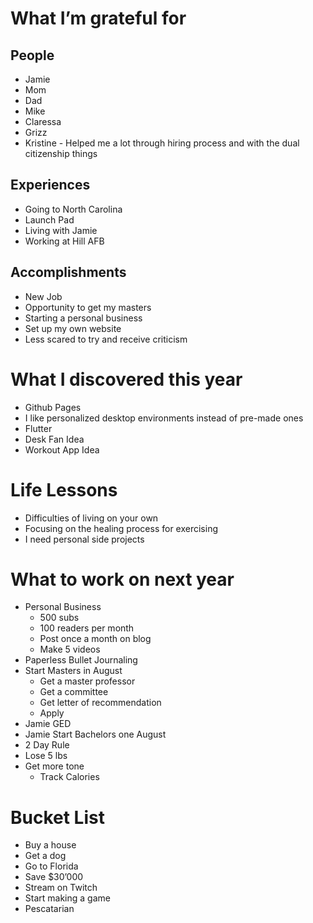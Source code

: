 # What I’m grateful for
## People
* Jamie
* Mom 
* Dad 
* Mike
* Claressa 
* Grizz
* Kristine - Helped me a lot through hiring process and with the dual citizenship things

## Experiences
* Going to North Carolina 
* Launch Pad
* Living with Jamie
* Working at Hill AFB

## Accomplishments
* New Job
* Opportunity to get my masters
* Starting a personal business 
* Set up my own website 
* Less scared to try and receive criticism

# What I discovered this year
* Github Pages
* I like personalized desktop environments instead of pre-made ones 
* Flutter
* Desk Fan Idea
* Workout App Idea

# Life Lessons 
* Difficulties of living on your own
* Focusing on the healing process for exercising 
* I need personal side projects 

# What to work on next year 
* Personal Business
    * 500 subs 
    * 100 readers per month 
    * Post once a month on blog
    * Make 5 videos
* Paperless Bullet Journaling 
* Start Masters in August
    * Get a master professor 
    * Get a committee
    * Get letter of recommendation 
    * Apply
* Jamie GED
* Jamie Start Bachelors one August
* 2 Day Rule
* Lose 5 lbs
* Get more tone
    * Track Calories

# Bucket List
* Buy a house
* Get a dog
* Go to Florida
* Save $30’000 
* Stream on Twitch
* Start making a game 
* Pescatarian 

